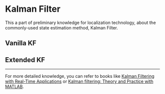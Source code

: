 # Kalman Filter

This a part of preliminary knowledge for localization technology, about the commonly-used state estimation method, Kalman Filter.


## Vanilla KF



## Extended KF

---

For more detailed knowledge, you can refer to books like [Kalman Filtering with Real-Time Applications](https://link.springer.com/content/pdf/10.1007/978-3-319-47612-4.pdf) or [Kalman filtering: Theory and Practice with MATLAB](https://ds.amu.edu.et/xmlui/bitstream/handle/123456789/635/Kalman%20Filtering%20Theory%20and%20Practice%20Using%20MATLAB%20-%20Grewal%20and%20Andrews.pdf?sequence=1&isAllowed=y).
